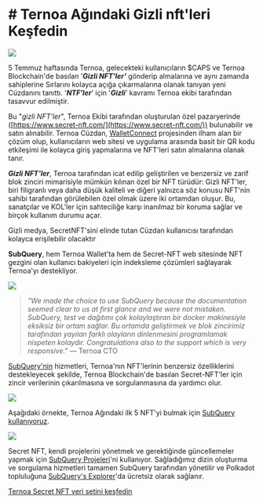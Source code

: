 # # Ternoa Ağındaki Gizli nft'leri Keşfedin

![](https://miro.medium.com/max/1200/0*s1fSGGelS-HVJNBm)

5 Temmuz haftasında Ternoa, gelecekteki kullanıcıların $CAPS ve Ternoa Blockchain'de basılan '**_Gizli NFT'ler'_** gönderip almalarına ve aynı zamanda sahiplerine Sırlarını kolayca açığa çıkarmalarına olanak tanıyan yeni Cüzdanını tanıttı. '**_NTF'ler_**' için '**_Gizli_**' kavramı Ternoa ekibi tarafından tasavvur edilmiştir.

Bu "_gizli NFT'ler_", Ternoa Ekibi tarafından oluşturulan özel pazaryerinde ([https://www.secret-nft.com/](https://www.secret-nft.com/)) bulunabilir ve satın alınabilir. Ternoa Cüzdan, [WalletConnect](https://walletconnect.org/) projesinden ilham alan bir çözüm olup, kullanıcıların web sitesi ve uygulama arasında basit bir QR kodu etkileşimi ile kolayca giriş yapmalarına ve NFT'leri satın almalarına olanak tanır.

**_Gizli NFT'ler_**, Ternoa tarafından icat edilip geliştirilen ve benzersiz ve zarif blok zinciri mimarisiyle mümkün kılınan özel bir NFT türüdür: Gizli NFT'ler, biri filigranlı veya daha düşük kaliteli ve diğeri yalnızca söz konusu NFT'nin sahibi tarafından görülebilen özel olmak üzere iki ortamdan oluşur. Bu, sanatçılar ve KOL'ler için sahteciliğe karşı inanılmaz bir koruma sağlar ve birçok kullanım durumu açar.

Gizli medya, SecretNFT'sini elinde tutan Cüzdan kullanıcısı tarafından kolayca erişilebilir olacaktır

**SubQuery**, hem Ternoa Wallet'ta hem de Secret-NFT web sitesinde NFT gezgini olan kullanıcı bakiyeleri için indeksleme çözümleri sağlayarak Ternoa'yı destekliyor.

![](https://miro.medium.com/max/1400/0*gquKRKBgiyAAxRFZ)

> _"We made the choice to use SubQuery because the documentation seemed clear to us at first glance and we were not mistaken. SubQuery, test ve dağıtımı çok kolaylaştıran bir docker makinesiyle eksiksiz bir ortam sağlar. Bu ortamda geliştirmek ve blok zincirimiz tarafından yayılan farklı olayların dinlenmesini programlamak nispeten kolaydır. Congratulations also to the support which is very responsive."_ — Ternoa CTO

[SubQuery'nin](https://subquery.network/) hizmetleri, Ternoa'nın NFT'lerinin benzersiz özelliklerini destekleyecek şekilde, Ternoa Blockchain'de basılan Secret-NFT'ler için zincir verilerinin çıkarılmasına ve sorgulanmasına da yardımcı olur.

![](https://miro.medium.com/max/1400/0*CA7lfxmZxHCKhzWw)

Aşağıdaki örnekte, Ternoa Ağındaki ilk 5 NFT'yi bulmak için [SubQuery kullanıyoruz](https://explorer.subquery.network/subquery/capsule-corp-ternoa/indexer).

![](https://miro.medium.com/max/1400/0*YaQGpb3xUn7BUESx)

Secret NFT, kendi projelerini yönetmek ve gerektiğinde güncellemeler yapmak için [SubQuery Projeleri](https://project.subquery.network/)'ni kullanıyor. Sağladığımız dizin oluşturma ve sorgulama hizmetleri tamamen SubQuery tarafından yönetilir ve Polkadot topluluğuna [SubQuery's Explorer](https://explorer.subquery.network/)'da ücretsiz olarak sağlanır.

[Ternoa Secret NFT veri setini keşfedin](https://explorer.subquery.network/subquery/capsule-corp-ternoa/indexer)
